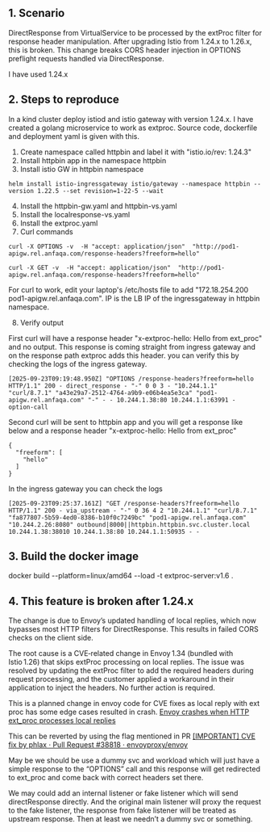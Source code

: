 ## 1. Scenario

DirectResponse from VirtualService to be processed by the extProc filter for response header manipulation.
After upgrading Istio from 1.24.x to 1.26.x, this is broken. This change breaks CORS header injection in OPTIONS preflight requests handled via DirectResponse.

I have used 1.24.x 

## 2. Steps to reproduce

In a kind cluster deploy istiod and istio gateway with version 1.24.x.
I have created a golang microservice to work as extproc. Source code, dockerfile and deployment yaml is given with this.

1. Create namespace called httpbin and label it with "istio.io/rev: 1.24.3"
2. Install httpbin app in the namespace httpbin
3. Install istio GW in httpbin namespace 
```
helm install istio-ingressgateway istio/gateway --namespace httpbin --version 1.22.5 --set revision=1-22-5 --wait
```
4. Install the httpbin-gw.yaml and httpbin-vs.yaml
5. Install the localresponse-vs.yaml
6. Install the extproc.yaml
7. Curl commands
```
curl -X OPTIONS -v  -H "accept: application/json"  "http://pod1-apigw.rel.anfaqa.com/response-headers?freeform=hello"

curl -X GET -v  -H "accept: application/json"  "http://pod1-apigw.rel.anfaqa.com/response-headers?freeform=hello"

```
For curl to work, edit your laptop's /etc/hosts file to add "172.18.254.200 pod1-apigw.rel.anfaqa.com". IP is the LB IP of the ingressgateway in httpbin namespace.

8. Verify output 

First curl will have a response header "x-extproc-hello: Hello from ext_proc" and no output. This response is coming straight from ingress gateway and on the response path extproc adds this header. you can verify this by checking the logs of the ingress gateway. 

```
[2025-09-23T09:19:48.950Z] "OPTIONS /response-headers?freeform=hello HTTP/1.1" 200 - direct_response - "-" 0 0 3 - "10.244.1.1" "curl/8.7.1" "a43e29a7-2512-4764-a9b9-e06b4ea5e3ca" "pod1-apigw.rel.anfaqa.com" "-" - - 10.244.1.38:80 10.244.1.1:63991 - option-call
```

Second curl will be sent to httpbin app and you will get a response like below and a response header "x-extproc-hello: Hello from ext_proc" 

```
{
  "freeform": [
    "hello"
  ]
}
```
In the ingress gateway you can check the logs

```
[2025-09-23T09:25:37.161Z] "GET /response-headers?freeform=hello HTTP/1.1" 200 - via_upstream - "-" 0 36 4 2 "10.244.1.1" "curl/8.7.1" "fa877807-5b59-4ed0-8386-b10f0c7249bc" "pod1-apigw.rel.anfaqa.com" "10.244.2.26:8080" outbound|8000||httpbin.httpbin.svc.cluster.local 10.244.1.38:38010 10.244.1.38:80 10.244.1.1:50935 - -
```

## 3. Build the docker image
docker build --platform=linux/amd64 --load -t extproc-server:v1.6 .


## 4. This feature is broken after 1.24.x

The change is due to Envoy’s updated handling of local replies, which now bypasses most HTTP filters for DirectResponse. This results in failed CORS checks on the client side.

The root cause is a CVE‑related change in Envoy 1.34 (bundled with Istio 1.26) that skips extProc processing on local replies. The issue was resolved by updating the extProc filter to add the required headers during request processing, and the customer applied a workaround in their application to inject the headers. No further action is required.

This is a planned change in envoy code for CVE fixes as local reply with ext proc has some edge cases resulted in crash. 
[Envoy crashes when HTTP ext_proc processes local replies](https://github.com/envoyproxy/envoy/security/advisories/GHSA-cf3q-gqg7-3fm9)

This can be reverted by using the flag mentioned in PR
[\[IMPORTANT\] CVE fix by phlax · Pull Request #38818 · envoyproxy/envoy](https://github.com/envoyproxy/envoy/pull/38818/files)

May be we should be use a dummy svc and workload which will just have a simple response to the “OPTIONS” call and this response will get redirected to ext_proc and come back with correct headers set there.

We may could add an internal listener or fake listener which will send directResponse directly. And the original main listener will proxy the request to the fake listener, the response from fake listener will be treated as upstream response. Then at least we needn’t a dummy svc or something.